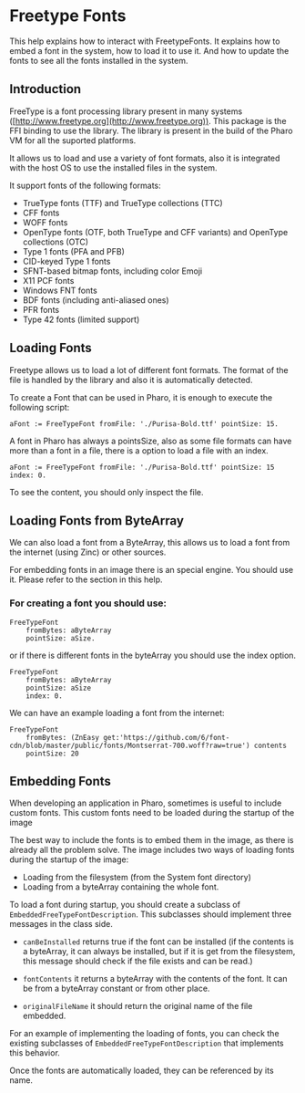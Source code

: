 # Freetype Fonts

This help explains how to interact with FreetypeFonts. It explains how to embed a font in the system, how to load it to use it. And how to update the fonts to see all the fonts installed in the system.

## Introduction

FreeType is a font processing library present in many systems ([http://www.freetype.org](http://www.freetype.org)). This package is the FFI binding to use the library. The library is present in the build of the Pharo VM for all the suported platforms. 

It allows us to load and use a variety of font formats, also it is integrated with the host OS to use the installed files in the system. 

It support fonts of the following formats:

- TrueType fonts (TTF) and TrueType collections (TTC)
- CFF fonts
- WOFF fonts
- OpenType fonts (OTF, both TrueType and CFF variants) and OpenType collections (OTC)
- Type 1 fonts (PFA and PFB)
- CID-keyed Type 1 fonts
- SFNT-based bitmap fonts, including color Emoji
- X11 PCF fonts
- Windows FNT fonts
- BDF fonts (including anti-aliased ones)
- PFR fonts
- Type 42 fonts (limited support)



## Loading Fonts

Freetype allows us to load a lot of different font formats. The format of the file is handled by the library and also it is automatically detected. 

To create a Font that can be used in Pharo, it is enough to execute the following script:

```st
aFont := FreeTypeFont fromFile: './Purisa-Bold.ttf' pointSize: 15.
```

A font in Pharo has always a pointsSize, also as some file formats can have more than a font in a file, there is a option to load a file with an index.

```st
aFont := FreeTypeFont fromFile: './Purisa-Bold.ttf' pointSize: 15 index: 0.
```

To see the content, you should only inspect the file.


## Loading Fonts from ByteArray

We can also load a font from a ByteArray, this allows us to load a font from the internet (using Zinc) or other sources. 

For embedding fonts in an image there is an special engine. You should use it. Please refer to the section in this help.

### For creating a font you should use:

```st
FreeTypeFont 
	fromBytes: aByteArray 
	pointSize: aSize.
```

or if there is different fonts in the byteArray you should use the index option.

```st
FreeTypeFont 
	fromBytes: aByteArray 
	pointSize: aSize 
	index: 0.
```

We can have an example loading a font from the internet:

```st
FreeTypeFont 
	fromBytes: (ZnEasy get:'https://github.com/6/font-cdn/blob/master/public/fonts/Montserrat-700.woff?raw=true') contents 
	pointSize: 20 
```

## Embedding Fonts

When developing an application in Pharo, sometimes is useful to include custom fonts.
This custom fonts need to be loaded during the startup of the image
 
The best way to include the fonts is to embed them in the image, as there is already all the problem solve. The image includes two ways of loading fonts during the startup of the image:

- Loading from the filesystem (from the System font directory)
- Loading from a byteArray containing the whole font.

To load a font during startup, you should create a subclass of `EmbeddedFreeTypeFontDescription`.
This subclasses should implement three messages in the class side. 

- `canBeInstalled` returns true if the font can be installed (if the contents is a byteArray, it can always be installed, but if it is get from the filesystem, this message should check if the file exists and can be read.)

- `fontContents` it returns a byteArray with the contents of the font. It can be from a byteArray constant or from other place. 

- `originalFileName` it should return the original name of the file embedded.

For an example of implementing the loading of fonts, you can check the existing subclasses of `EmbeddedFreeTypeFontDescription` that implements this behavior.

Once the fonts are automatically loaded, they can be referenced by its name.

